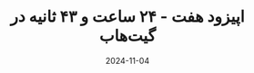 ---
title: اپیزود هفت - ۲۴ ساعت و ۴۳ ثانیه در گیت‌هاب
description: در این اپیزود کالبدشکافی داون تایم گیت هاب در اکتبر سال ۲۰۱۸ به خاطر یک اشتباه کوچک و کوتاه در دیتاسنتر شروع شد و بیشتر از ۲۴ ساعت اختلال شدید ادامه پیدا کرد
trademarks:
  - <p><a href="https://youtu.be/dsHyUgGMht0?si=-qoBW7GtsvDUXNSG" target="_blank" rel="noopener noreferer nofollow">How GitHub's Database Self-Destructed in 43 Seconds (youtube)</a></p>
  - <p><a href="https://github.blog/news-insights/company-news/oct21-post-incident-analysis/" target="_blank" rel="noopener noreferer nofollow">October 21 post-incident analysis at Github Tech Blog</a></p>
  - fun-beat-for-challenge-gaming-end-os-something-193046 Sound Effect by <a href="https://pixabay.com/users/singsongsign-41447571/?utm_source=link-attribution&utm_medium=referral&utm_campaign=music&utm_content=193046">singsongsign</a> from <a href="https://pixabay.com//?utm_source=link-attribution&utm_medium=referral&utm_campaign=music&utm_content=193046">Pixabay</a>
  - drum-beat-bpm-120-113150 Sound Effect by <a href="https://pixabay.com/users/shidenbeatsmusic-25676252/?utm_source=link-attribution&utm_medium=referral&utm_campaign=music&utm_content=113150">Shiden Beats Music</a> from <a href="https://pixabay.com/sound-effects//?utm_source=link-attribution&utm_medium=referral&utm_campaign=music&utm_content=113150">Pixabay</a>
  - crate-dig-drumloop-90bpm-129616 Sound Effect by <a href="https://pixabay.com/users/kamhunt-27612606/?utm_source=link-attribution&utm_medium=referral&utm_campaign=music&utm_content=129616">Kammerin Hunt</a> from <a href="https://pixabay.com/sound-effects//?utm_source=link-attribution&utm_medium=referral&utm_campaign=music&utm_content=129616">Pixabay</a>
url: https://podcast.sadeghmohebbi.ir/episods/nb-ep7_mixdown.mp3
content_length: 8050638
duration: 334
date: 2024-11-04
---